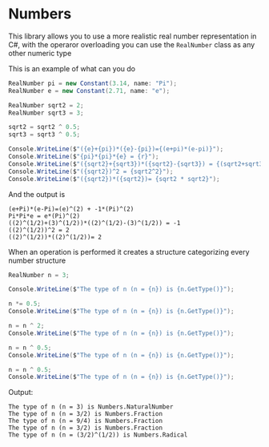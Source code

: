 # Numbers
This library allows you to use a more realistic real number representation in C#, with the operaror overloading you can use the `RealNumber` class as any other numeric type

This is an example of what can you do
```C#
RealNumber pi = new Constant(3.14, name: "Pi");
RealNumber e = new Constant(2.71, name: "e");

RealNumber sqrt2 = 2;
RealNumber sqrt3 = 3;

sqrt2 = sqrt2 ^ 0.5;
sqrt3 = sqrt3 ^ 0.5;

Console.WriteLine($"({e}+{pi})*({e}-{pi})={(e+pi)*(e-pi)}");
Console.WriteLine($"{pi}*{pi}*{e} = {r}");
Console.WriteLine($"({sqrt2}+{sqrt3})*({sqrt2}-{sqrt3}) = {(sqrt2+sqrt3)*(sqrt2-sqrt3)}");
Console.WriteLine($"({sqrt2})^2 = {sqrt2^2}");
Console.WriteLine($"({sqrt2})*({sqrt2})= {sqrt2 * sqrt2}");
```
And the output is
```console
(e+Pi)*(e-Pi)=(e)^(2) + -1*(Pi)^(2)
Pi*Pi*e = e*(Pi)^(2)
((2)^(1/2)+(3)^(1/2))*((2)^(1/2)-(3)^(1/2)) = -1
((2)^(1/2))^2 = 2
((2)^(1/2))*((2)^(1/2))= 2
```
When an operation is performed it creates a structure categorizing every number structure
```C#
RealNumber n = 3;

Console.WriteLine($"The type of n (n = {n}) is {n.GetType()}");

n *= 0.5;
Console.WriteLine($"The type of n (n = {n}) is {n.GetType()}");

n = n ^ 2;
Console.WriteLine($"The type of n (n = {n}) is {n.GetType()}");

n = n ^ 0.5;
Console.WriteLine($"The type of n (n = {n}) is {n.GetType()}");

n = n ^ 0.5;
Console.WriteLine($"The type of n (n = {n}) is {n.GetType()}");
```
Output:
```console
The type of n (n = 3) is Numbers.NaturalNumber
The type of n (n = 3/2) is Numbers.Fraction
The type of n (n = 9/4) is Numbers.Fraction
The type of n (n = 3/2) is Numbers.Fraction
The type of n (n = (3/2)^(1/2)) is Numbers.Radical
```
